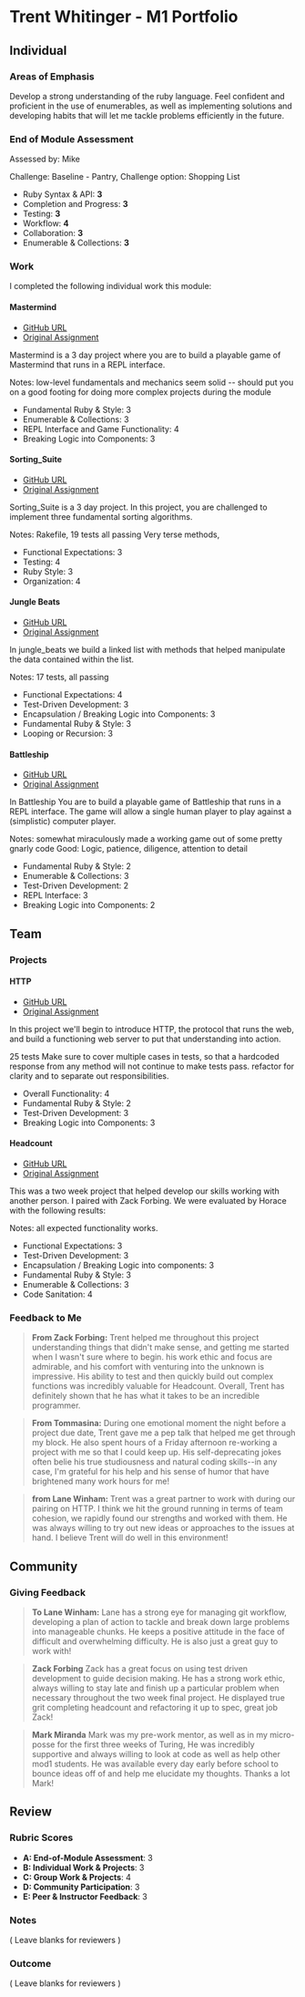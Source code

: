 # Trent Whitinger - M1 Portfolio

## Individual

### Areas of Emphasis

Develop a strong understanding of the ruby language. Feel confident and proficient in the use of enumerables, as well as implementing solutions and developing habits that will let me tackle problems efficiently in the future.

### End of Module Assessment

Assessed by: Mike

Challenge: Baseline - Pantry, Challenge option: Shopping List

* Ruby Syntax & API: **3**
* Completion and Progress: **3**
* Testing: **3**
* Workflow: **4**
* Collaboration: **3**
* Enumerable & Collections: **3**

### Work

I completed the following individual work this module:

#### Mastermind

* [GitHub URL](https://github.com/twhitinger/mastermind)
* [Original Assignment](https://github.com/turingschool/curriculum/blob/master/source/projects/mastermind.markdown)

Mastermind is a 3 day project where you are to build a playable game of Mastermind that runs in a REPL interface.

Notes: low-level fundamentals and mechanics seem solid -- should put you on a good footing for doing more complex projects during the module

* Fundamental Ruby & Style: 3
* Enumerable & Collections: 3
* REPL Interface and Game Functionality: 4
* Breaking Logic into Components: 3

#### Sorting_Suite

* [GitHub URL](https://github.com/twhitinger/sorting_suite)
* [Original Assignment](https://github.com/turingschool/curriculum/blob/master/source/projects/sorting_suite.markdown)

Sorting_Suite is a 3 day project. In this project, you are challenged to implement three fundamental sorting algorithms.

Notes:
Rakefile, 19 tests all passing
Very terse methods,

* Functional Expectations: 3
* Testing: 4
* Ruby Style: 3
* Organization: 4

#### Jungle Beats

* [GitHub URL](https://github.com/twhitinger/jungle_beats)
* [Original Assignment](https://github.com/turingschool/curriculum/blob/master/source/projects/jungle_beat.markdown)

In jungle_beats we build a linked list with methods that helped manipulate the data contained within the list.

Notes: 17 tests, all passing

* Functional Expectations: 4
* Test-Driven Development: 3
* Encapsulation / Breaking Logic into Components: 3
* Fundamental Ruby & Style: 3
* Looping or Recursion: 3

#### Battleship

* [GitHub URL](https://github.com/twhitinger/battleship)
* [Original Assignment](https://github.com/turingschool/curriculum/blob/master/source/projects/battleship.markdown)

In Battleship You are to build a playable game of Battleship that runs in a REPL interface. The game will allow a single human player to play against a (simplistic) computer player.

Notes:
somewhat miraculously made a working game out of some pretty gnarly code
Good: Logic, patience, diligence, attention to detail

* Fundamental Ruby & Style: 2
* Enumerable & Collections: 3
* Test-Driven Development: 2
* REPL Interface: 3
* Breaking Logic into Components: 2

## Team

### Projects

#### HTTP

* [GitHub URL](http://github.com/twhitinger/http)
* [Original Assignment](https://github.com/turingschool/curriculum/blob/master/source/projects/http_yeah_you_know_me.markdown)

In this project we'll begin to introduce HTTP, the protocol that runs the web, and build a functioning web server to put that understanding into action.

25 tests
Make sure to cover multiple cases in tests, so that a hardcoded response from any method will not continue to make tests pass.
refactor for clarity and to separate out responsibilities.

* Overall Functionality: 4
* Fundamental Ruby & Style: 2
* Test-Driven Development: 3
* Breaking Logic into Components: 3

#### Headcount

* [GitHub URL](https://github.com/twhitinger/headcount)
* [Original Assignment](https://github.com/turingschool/curriculum/blob/master/source/projects/headcount.markdown)

This was a two week project that helped develop our skills working with another person. I paired with Zack Forbing. We were evaluated by Horace with the following results:

Notes: all expected functionality works.

* Functional Expectations: 3
* Test-Driven Development: 3
* Encapsulation / Breaking Logic into components: 3
* Fundamental Ruby & Style: 3
* Enumerable & Collections: 3
* Code Sanitation: 4

### Feedback to Me

>**From Zack Forbing:** Trent helped me throughout this project understanding things that didn't make sense, and getting me started when I wasn't sure where to begin. his work ethic and focus are admirable, and his comfort with venturing into the unknown is impressive. His ability to test and then quickly build out complex functions was incredibly valuable for Headcount. Overall, Trent has definitely shown that he has what it takes to be an incredible programmer.

>**From Tommasina:** During one emotional moment the night before a project due date, Trent gave me a pep talk that helped me get through my block. He also spent hours of a Friday afternoon re-working a project with me so that I could keep up. His self-deprecating jokes often belie his true studiousness and natural coding skills--in any case, I'm grateful for his help and his sense of humor that have brightened many work hours for me!

>**from Lane Winham:** Trent was a great partner to work with during our pairing on HTTP. I think we hit the ground running in terms of team cohesion, we rapidly  found our strengths and worked with them. He was always willing to try out new ideas or approaches to the issues at hand.  I believe Trent will do well in this environment!

## Community

### Giving Feedback


>**To Lane Winham:** Lane has a strong eye for managing git workflow, developing a plan of action to tackle and break down large problems into manageable chunks. He keeps a positive attitude in the face of difficult and overwhelming difficulty. He is also just a great guy to work with!

>**Zack Forbing** Zack has a great focus on using test driven development to guide decision making. He has a strong work ethic, always willing to stay late and finish up a particular problem when necessary throughout the two week final project. He displayed true grit completing headcount and refactoring it up to spec, great job Zack!

>**Mark Miranda** Mark was my pre-work mentor, as well as in my micro-posse for the first three weeks of Turing, He was incredibly supportive and always willing to look at code as well as help other mod1 students. He was available every day early before school to bounce ideas off of and  help me elucidate my thoughts. Thanks a lot Mark!

## Review

### Rubric Scores

* **A: End-of-Module Assessment**: 3
* **B: Individual Work & Projects**: 3
* **C: Group Work & Projects**: 4
* **D: Community Participation**: 3
* **E: Peer & Instructor Feedback**: 3

### Notes

( Leave blanks for reviewers )

### Outcome

( Leave blanks for reviewers )
